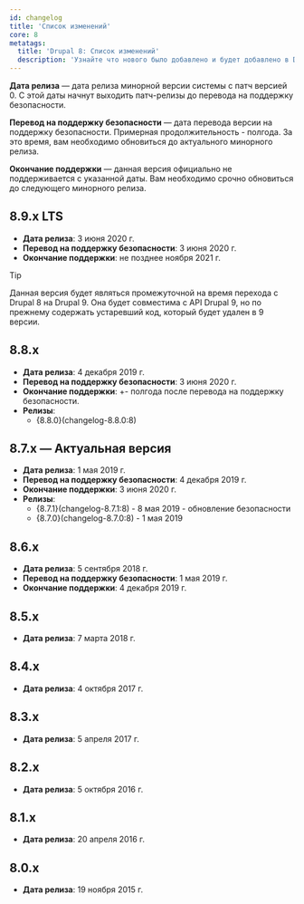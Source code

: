 ```yaml
---
id: changelog
title: 'Список изменений'
core: 8
metatags:
  title: 'Drupal 8: Список изменений'
  description: 'Узнайте что нового было добавлено и будет добавлено в Drupal 8.'
---
```


**Дата релиза** — дата релиза минорной версии системы с патч версией 0. С этой даты начнут выходить патч-релизы до перевода на поддержку безопасности.

**Перевод на поддержку безопасности** — дата перевода версии на поддержку безопасности. Примерная продолжительность - полгода. За это время, вам необходимо обновиться до актуального минорного релиза.

**Окончание поддержки** — данная версия официально не поддерживается с указанной даты. Вам необходимо срочно обновиться до следующего минорного релиза.

## 8.9.x LTS

- **Дата релиза**: 3 июня 2020 г.
- **Перевод на поддержку безопасности**: 3 июня 2020 г.
- **Окончание поддержки**: не позднее ноября 2021 г.

> [!TIP]
> Данная версия будет являться промежуточной на время перехода с Drupal 8 на Drupal 9. Она будет совместима с API Drupal 9, но по прежнему содержать устаревший код, который будет удален в 9 версии.

## 8.8.x

- **Дата релиза**: 4 декабря 2019 г.
- **Перевод на поддержку безопасности**: 3 июня 2020 г.
- **Окончание поддержки**: +- полгода после перевода на поддержку безопасности.
- **Релизы**:
  - {8.8.0}(changelog-8.8.0:8)

## 8.7.x — Актуальная версия

- **Дата релиза**: 1 мая 2019 г.
- **Перевод на поддержку безопасности**: 4 декабря 2019 г.
- **Окончание поддержки**: 3 июня 2020 г.
- **Релизы**:
  - {8.7.1}(changelog-8.7.1:8) - 8 мая 2019 - обновление безопасности
  - {8.7.0}(changelog-8.7.0:8) - 1 мая 2019

## 8.6.x

- **Дата релиза**: 5 сентября 2018 г.
- **Перевод на поддержку безопасности**: 1 мая 2019 г.
- **Окончание поддержки**: 4 декабря 2019 г.

## 8.5.x

- **Дата релиза**: 7 марта 2018 г.

## 8.4.x

- **Дата релиза**: 4 октября 2017 г.

## 8.3.x

- **Дата релиза**: 5 апреля 2017 г.

## 8.2.x

- **Дата релиза**: 5 октября 2016 г.

## 8.1.x

- **Дата релиза**: 20 апреля 2016 г.

## 8.0.x

- **Дата релиза**: 19 ноября 2015 г.
